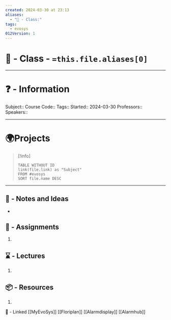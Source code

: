 ```yaml
---
created: 2024-03-30 at 23:13
aliases:
  - "🏫 - Class:"
tags:
  - evosys
012Version: 1
---
```


# 📃 - Class - `=this.file.aliases[0]`

---
# ❓ - Information
Subject::
Course Code::
Tags::
Started:: 2024-03-30
Professors::
Speakers::

---
# 🌍Projects
> [!info] 
>```dataview
>TABLE WITHOUT ID
>link(file.link) as "Subject"
>FROM #evosys  
>SORT file.name DESC
>```
---

## 📜 - Notes and Ideas
-  
## 🎯 - Assignments
1. 
## ⌛ - Lectures
1. 
## 📦 - Resources
1. 
 📅 - Linked
[[MyEvoSys]]
[[Floriplan]]
[[Alarmdisplay]]
[[Alarmhub]]
